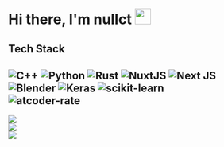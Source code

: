 # Hi there, I'm nullct <img src="https://raw.githubusercontent.com/MartinHeinz/MartinHeinz/master/wave.gif" width="32px">

## Tech Stack
![C++](https://img.shields.io/badge/c++-%2300599C.svg?style=for-the-badge&logo=c%2B%2B&logoColor=white)
![Python](https://img.shields.io/badge/python-3670A0?style=for-the-badge&logo=python&logoColor=ffdd54)
![Rust](https://img.shields.io/badge/rust-%23000000.svg?style=for-the-badge&logo=rust&logoColor=white)
![NuxtJS](https://img.shields.io/badge/Nuxt-black?style=for-the-badge&logo=nuxt.js&logoColor=white)
![Next JS](https://img.shields.io/badge/Next-black?style=for-the-badge&logo=next.js&logoColor=white)
![Blender](https://img.shields.io/badge/blender-%23F5792A.svg?style=for-the-badge&logo=blender&logoColor=white)
![Keras](https://img.shields.io/badge/Keras-%23D00000.svg?style=for-the-badge&logo=Keras&logoColor=white)
![scikit-learn](https://img.shields.io/badge/scikit--learn-%23F7931E.svg?style=for-the-badge&logo=scikit-learn&logoColor=white)
<br>
![atcoder-rate](https://img.shields.io/endpoint?url=https%3A%2F%2Fatcoder-badges.now.sh%2Fapi%2Fatcoder%2Fjson%2FYutoCT&logo=cplusplus&style=for-the-badge)
---
![](https://github-readme-streak-stats.herokuapp.com/?user=NULLCT&theme=nord&hide_border=true)
<br>
![](https://github-readme-stats.vercel.app/api/top-langs/?username=NULLCT&theme=nord&hide_border=true&include_all_commits=true&count_private=true&layout=compact)
<br>
[![](https://visitcount.itsvg.in/api?id=NULLCT&icon=1&color=0)](https://visitcount.itsvg.in)
